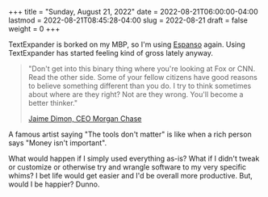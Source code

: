 +++
title = "Sunday, August 21, 2022"
date = 2022-08-21T06:00:00-04:00
lastmod = 2022-08-21T08:45:28-04:00
slug = 2022-08-21
draft = false
weight = 0
+++

TextExpander is borked on my MBP, so I'm using [Espanso](https://espanso.org/) again. Using TextExpander has started feeling kind of gross lately anyway.

> "Don't get into this binary thing where you're looking at Fox or CNN. Read the other side. Some of your fellow citizens have good reasons to believe something different than you do. I try to think sometimes about where are they right? Not are they wrong. You'll become a better thinker."
>
> [Jaime Dimon, CEO Morgan Chase](https://finance.yahoo.com/news/jamie-dimon-sounds-off-morning-brief-110044236.html)

A famous artist saying "The tools don't matter" is like when a rich person says "Money isn't important".

What would happen if I simply used everything as-is? What if I didn't tweak or customize or otherwise try and wrangle software to my very specific whims? I bet life would get easier and I'd be overall more productive. But, would I be happier? Dunno.

[//]: # "Exported with love from a post written in Org mode"
[//]: # "- https://github.com/kaushalmodi/ox-hugo"
